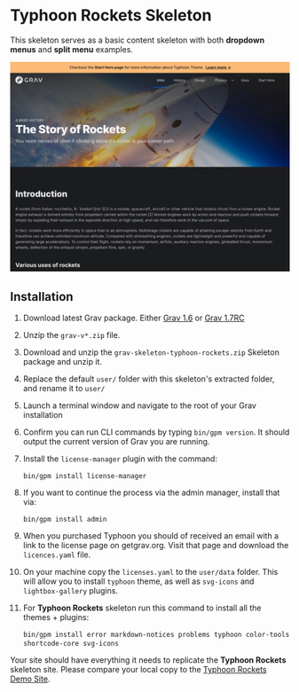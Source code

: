 # Typhoon Rockets Skeleton

This skeleton serves as a basic content skeleton with both **dropdown menus** and **split menu** examples.

![](assets/typhoon-rockets.jpg)

## Installation

1. Download latest Grav package.  Either [Grav 1.6](https://getgrav.org/download/core/grav/latest) or [Grav 1.7RC](https://getgrav.org/download/core/grav/latest?testing)

2. Unzip the `grav-v*.zip` file.

3. Download and unzip the `grav-skeleton-typhoon-rockets.zip` Skeleton package and unzip it.

4. Replace the default `user/` folder with this skeleton's extracted folder, and rename it to `user/`

5. Launch a terminal window and navigate to the root of your Grav installation

6. Confirm you can run CLI commands by typing `bin/gpm version`.  It should output the current version of Grav you are running.

7. Install the `license-manager` plugin with the command:

    ```shell
    bin/gpm install license-manager
    ```
   
8. If you want to continue the process via the admin manager, install that via:

    ```shell
    bin/gpm install admin
    ```
   
9. When you purchased Typhoon you should of received an email with a link to the license page on getgrav.org.  Visit that page and download the `licences.yaml` file.

10. On your machine copy the `licenses.yaml` to the `user/data` folder.  This will allow you to install `typhoon` theme, as well as `svg-icons` and `lightbox-gallery` plugins.

11. For **Typhoon Rockets** skeleton run this command to install all the themes + plugins:

    ```shell
    bin/gpm install error markdown-notices problems typhoon color-tools shortcode-core svg-icons
    ```
    
Your site should have everything it needs to replicate the **Typhoon Rockets** skeleton site.  Please compare your local copy to the [Typhoon Rockets Demo Site](https://demo.getgrav.org/typhoon/rockets).